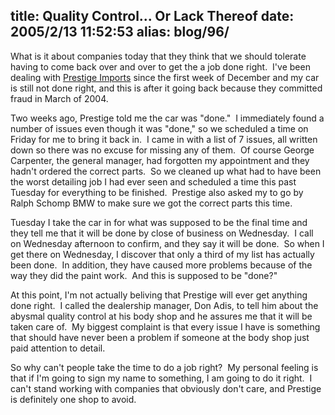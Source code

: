 title: Quality Control... Or Lack Thereof
date: 2005/2/13 11:52:53
alias: blog/96/
---
What is it about companies today that they think that we should tolerate having to come back over and over to get the a job done right.  I've been dealing with [Prestige Imports](http://www.prestigeimports.net) since the first week of December and my car is still not done right, and this is after it going back because they committed fraud in March of 2004. 

Two weeks ago, Prestige told me the car was "done."  I immediately found a number of issues even though it was "done," so we scheduled a time on Friday for me to bring it back in.  I came in with a list of 7 issues, all written down so there was no excuse for missing any of them.  Of course George Carpenter, the general manager, had forgotten my appointment and they hadn't ordered the correct parts.  So we cleaned up what had to have been the worst detailing job I had ever seen and scheduled a time this past Tuesday for everything to be finished.  Prestige also asked my to go by Ralph Schomp BMW to make sure we got the correct parts this time. 

Tuesday I take the car in for what was supposed to be the final time and they tell me that it will be done by close of business on Wednesday.  I call on Wednesday afternoon to confirm, and they say it will be done.  So when I get there on Wednesday, I discover that only a third of my list has actually been done.  In addition, they have caused more problems because of the way they did the paint work.  And this is supposed to be "done?" 

At this point, I'm not actually beliving that Prestige will ever get anything done right.  I called the dealership manager, Don Adis, to tell him about the abysmal quality control at his body shop and he assures me that it will be taken care of.  My biggest complaint is that every issue I have is something that should have never been a problem if someone at the body shop just paid attention to detail. 

So why can't people take the time to do a job right?  My personal feeling is that if I'm going to sign my name to something, I am going to do it right.  I can't stand working with companies that obviously don't care, and Prestige is definitely one shop to avoid.